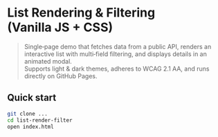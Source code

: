 # List Rendering & Filtering (Vanilla JS + CSS)

> Single‑page demo that fetches data from a public API, renders an interactive list with multi‑field filtering, and displays details in an animated modal.  
> Supports light & dark themes, adheres to WCAG 2.1 AA, and runs directly on GitHub Pages.

## Quick start

```bash
git clone ...
cd list-render-filter
open index.html
```

